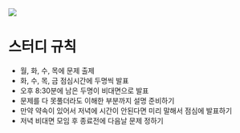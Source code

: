 <img src="https://capsule-render.vercel.app/api?type=waving&color=auto&height=200&section=header&text=알고리즘&fontSize=90" />

# 스터디 규칙
* 월, 화, 수, 목에 문제 출제
* 화, 수, 목, 금 점심시간에 두명씩 발표
* 오후 8:30분에 남은 두명이 비대면으로 발표
* 문제를 다 못풀더라도 이해한 부분까지 설명 준비하기
* 만약 약속이 있어서 저녁에 시간이 안된다면 미리 말해서 점심에 발표하기
* 저녁 비대면 모임 후 종료전에 다음날 문제 정하기

